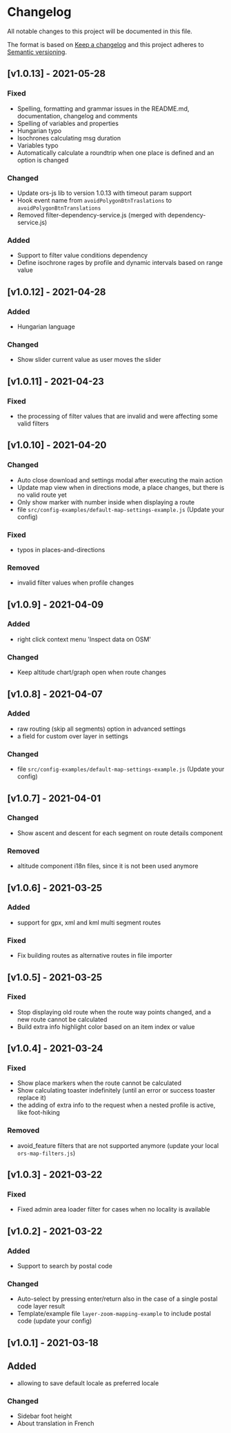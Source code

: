 # Changelog #

All notable changes to this project will be documented in this file.

The format is based on [Keep a changelog](http://keepachangelog.com/en/1.0.0/)
and this project adheres to [Semantic versioning](http://semver.org/spec/v2.0.0.html).

<!--
This is how a changelog entry should look like:

## [version] - YYYY-MM-DD

### Added
- for new features.
### Changed
- existing functionality.
### Deprecated
- soon-to-be removed features.
### Removed
- now removed features.
### Fixed
- any bug.
### Security
- in case of vulnerabilities. (Use for vulnerability fixes)

RELEASING:
1. Change Unreleased to new release number
2. Add today's Date
3. Change unreleased link to compare new release:
[unreleased]: https://github.com/GIScience/openrouteservice/compare/vnew...HEAD
4. Add new compare link below
[new]: https://github.com/GIScience/openrouteservice/compare/vlast...vnew
5. Git tag release commit with vX.X.X to enable links
6. Double check issue links are valid
7. Run 'grunt up' for patch, 'grunt up:minor' or 'grunt up:major' versions
8. Add version to docker-compose.yml (grunt version always adds 1 on top the current version ...)
 -->

## [v1.0.13] -  2021-05-28 ##

### Fixed ###

- Spelling, formatting and grammar issues in the README.md, documentation, changelog and comments
- Spelling of variables and properties
- Hungarian typo
- Isochrones calculating msg duration
- Variables typo
- Automatically calculate a roundtrip when one place is defined and an option is changed

### Changed ###

- Update ors-js lib to version 1.0.13 with timeout param support
- Hook event name from `avoidPolygonBtnTraslations` to `avoidPolygonBtnTranslations`
- Removed filter-dependency-service.js (merged with dependency-service.js)

### Added ###

- Support to filter value conditions dependency
- Define isochrone rages by profile and dynamic intervals based on range value

## [v1.0.12] - 2021-04-28 ##

### Added ###

- Hungarian language

### Changed ###

- Show slider current value as user moves the slider

## [v1.0.11] - 2021-04-23 ##

### Fixed ###

- the processing of filter values that are invalid and were affecting some valid filters

## [v1.0.10] - 2021-04-20 ##

### Changed ###

- Auto close download and settings modal after executing the main action
- Update map view when in directions mode, a place changes, but there is no valid route yet
- Only show marker with number inside when displaying a route
- file `src/config-examples/default-map-settings-example.js` (Update your config)

### Fixed

- typos in places-and-directions

### Removed

- invalid filter values when profile changes

## [v1.0.9] - 2021-04-09 ##

### Added

- right click context menu 'Inspect data on OSM'

### Changed ###

- Keep altitude chart/graph open when route changes

## [v1.0.8] - 2021-04-07 ##

### Added

- raw routing (skip all segments) option in advanced settings
- a field for custom over layer in settings

### Changed

- file `src/config-examples/default-map-settings-example.js` (Update your config)

## [v1.0.7] - 2021-04-01 ##

### Changed ###

- Show ascent and descent for each segment on route details component

### Removed

- altitude component i18n files, since it is not been used anymore

## [v1.0.6] - 2021-03-25 ##

### Added

- support for gpx, xml and kml multi segment routes

### Fixed ###

- Fix building routes as alternative routes in file importer

## [v1.0.5] - 2021-03-25 ##

### Fixed ###

- Stop displaying old route when the route way points changed, and a new route cannot be calculated
- Build extra info highlight color based on an item index or value

## [v1.0.4] - 2021-03-24 ##

### Fixed ###

- Show place markers when the route cannot be calculated
- Show calculating toaster indefinitely (until an error or success toaster replace it)
- the adding of extra info to the request when a nested profile is active, like foot-hiking

### Removed ###

- avoid_feature filters that are not supported anymore (update your local `ors-map-filters.js`)

## [v1.0.3] - 2021-03-22 ##

### Fixed ###

- Fixed admin area loader filter for cases when no locality is available

## [v1.0.2] - 2021-03-22 ##

### Added ###

- Support to search by postal code

### Changed ###

- Auto-select by pressing enter/return also in the case of a single postal code layer result
- Template/example file `layer-zoom-mapping-example` to include postal code (update your config)

## [v1.0.1] - 2021-03-18 ##

## Added

- allowing to save default locale as preferred locale

### Changed ###

- Sidebar foot height
- About translation in French
